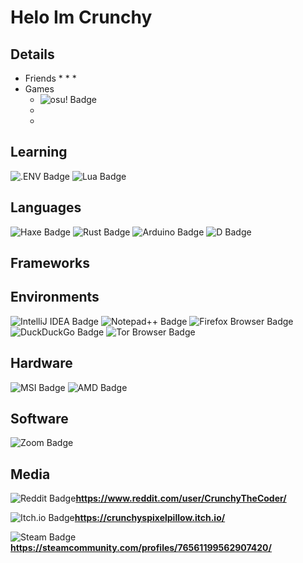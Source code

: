 # Helo Im Crunchy


## Details
* Friends
  *
  *
  *
* Games
  * ![osu! Badge](https://img.shields.io/badge/osu!-F6A?logo=osu&logoColor=fff&style=plastic)
  *
  *

## Learning
![.ENV Badge](https://img.shields.io/badge/.ENV-ECD53F?logo=dotenv&logoColor=000&style=flat)
![Lua Badge](https://img.shields.io/badge/Lua-000080?logo=lua&logoColor=fff&style=flat)

## Languages
![Haxe Badge](https://img.shields.io/badge/Haxe-EA8220?logo=haxe&logoColor=fff&style=plastic)
![Rust Badge](https://img.shields.io/badge/Rust-006?logo=rust&logoColor=fff&style=plastic)
![Arduino Badge](https://img.shields.io/badge/Arduino-00878F?logo=arduino&logoColor=fff&style=plastic)
![D Badge](https://img.shields.io/badge/D-B03931?logo=d&logoColor=fff&style=plastic)
## Frameworks


## Environments
![IntelliJ IDEA Badge](https://img.shields.io/badge/IntelliJ%20IDEA-986?logo=intellijidea&logoColor=fff&style=flat-square)
![Notepad++ Badge](https://img.shields.io/badge/Notepad%2B%2B-90E59A?logo=notepadplusplus&logoColor=000&style=flat-square)
![Firefox Browser Badge](https://img.shields.io/badge/Firefox%20Browser-FF7139?logo=firefoxbrowser&logoColor=fff&style=flat-square)
![DuckDuckGo Badge](https://img.shields.io/badge/DuckDuckGo-DE5833?logo=duckduckgo&logoColor=fff&style=flat-square)
![Tor Browser Badge](https://img.shields.io/badge/Tor%20Browser-7D4698?logo=torbrowser&logoColor=fff&style=flat-square)

## Hardware
![MSI Badge](https://img.shields.io/badge/MSI-F00?logo=msi&logoColor=fff&style=flat-square)
![AMD Badge](https://img.shields.io/badge/AMD-ED1C24?logo=amd&logoColor=fff&style=flat-square)

## Software
![Zoom Badge](https://img.shields.io/badge/Zoom-0B5CFF?logo=zoom&logoColor=fff&style=flat-square)

## Media
![Reddit Badge](https://img.shields.io/badge/Reddit-FF4500?logo=reddit&logoColor=fff&style=flat)**https://www.reddit.com/user/CrunchyTheCoder/**

![Itch.io Badge](https://img.shields.io/badge/Itch.io-FA5C5C?logo=itchdotio&logoColor=fff&style=flat)**https://crunchyspixelpillow.itch.io/**

![Steam Badge](https://img.shields.io/badge/Steam-000?logo=steam&logoColor=fff&style=flat)**https://steamcommunity.com/profiles/76561199562907420/**
